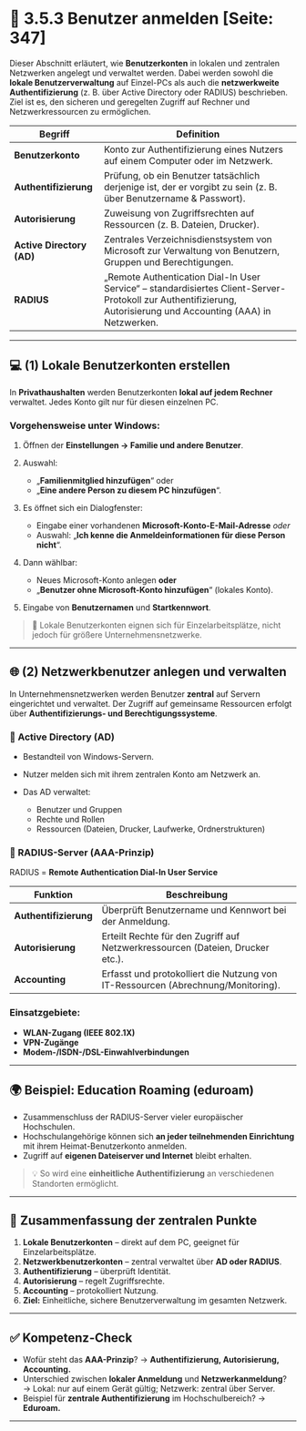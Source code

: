 # 👥 3.5.3 Benutzer anmelden [Seite: 347]

Dieser Abschnitt erläutert, wie **Benutzerkonten** in lokalen und zentralen Netzwerken angelegt und verwaltet werden. Dabei werden sowohl die **lokale Benutzerverwaltung** auf Einzel-PCs als auch die **netzwerkweite Authentifizierung** (z. B. über Active Directory oder RADIUS) beschrieben. Ziel ist es, den sicheren und geregelten Zugriff auf Rechner und Netzwerkressourcen zu ermöglichen. 

| Begriff                   | Definition                                                                                                                                                       |
| ------------------------- | ---------------------------------------------------------------------------------------------------------------------------------------------------------------- |
| **Benutzerkonto**         | Konto zur Authentifizierung eines Nutzers auf einem Computer oder im Netzwerk.                                                                                   |
| **Authentifizierung**     | Prüfung, ob ein Benutzer tatsächlich derjenige ist, der er vorgibt zu sein (z. B. über Benutzername & Passwort).                                                 |
| **Autorisierung**         | Zuweisung von Zugriffsrechten auf Ressourcen (z. B. Dateien, Drucker).                                                                                           |
| **Active Directory (AD)** | Zentrales Verzeichnisdienstsystem von Microsoft zur Verwaltung von Benutzern, Gruppen und Berechtigungen.                                                        |
| **RADIUS**                | „Remote Authentication Dial-In User Service“ – standardisiertes Client-Server-Protokoll zur Authentifizierung, Autorisierung und Accounting (AAA) in Netzwerken. |

---

## 💻 (1) Lokale Benutzerkonten erstellen

In **Privathaushalten** werden Benutzerkonten **lokal auf jedem Rechner** verwaltet. Jedes Konto gilt nur für diesen einzelnen PC.

### Vorgehensweise unter Windows:

1. Öffnen der **Einstellungen → Familie und andere Benutzer**.
2. Auswahl:

   * „**Familienmitglied hinzufügen**“ oder
   * „**Eine andere Person zu diesem PC hinzufügen**“.
3. Es öffnet sich ein Dialogfenster:

   * Eingabe einer vorhandenen **Microsoft-Konto-E-Mail-Adresse** *oder*
   * Auswahl: „**Ich kenne die Anmeldeinformationen für diese Person nicht**“.
4. Dann wählbar:

   * Neues Microsoft-Konto anlegen **oder**
   * „**Benutzer ohne Microsoft-Konto hinzufügen**“ (lokales Konto).
5. Eingabe von **Benutzernamen** und **Startkennwort**.

> 🔹 Lokale Benutzerkonten eignen sich für Einzelarbeitsplätze, nicht jedoch für größere Unternehmensnetzwerke.

---

## 🌐 (2) Netzwerkbenutzer anlegen und verwalten

In Unternehmensnetzwerken werden Benutzer **zentral** auf Servern eingerichtet und verwaltet.
Der Zugriff auf gemeinsame Ressourcen erfolgt über **Authentifizierungs- und Berechtigungssysteme**.

### 📘 Active Directory (AD)

* Bestandteil von Windows-Servern.
* Nutzer melden sich mit ihrem zentralen Konto am Netzwerk an.
* Das AD verwaltet:

  * Benutzer und Gruppen
  * Rechte und Rollen
  * Ressourcen (Dateien, Drucker, Laufwerke, Ordnerstrukturen)

### 📡 RADIUS-Server (AAA-Prinzip)

RADIUS = **Remote Authentication Dial-In User Service**

| Funktion              | Beschreibung                                                                     |
| --------------------- | -------------------------------------------------------------------------------- |
| **Authentifizierung** | Überprüft Benutzername und Kennwort bei der Anmeldung.                           |
| **Autorisierung**     | Erteilt Rechte für den Zugriff auf Netzwerkressourcen (Dateien, Drucker etc.).   |
| **Accounting**        | Erfasst und protokolliert die Nutzung von IT-Ressourcen (Abrechnung/Monitoring). |

### Einsatzgebiete:

* **WLAN-Zugang (IEEE 802.1X)**
* **VPN-Zugänge**
* **Modem-/ISDN-/DSL-Einwahlverbindungen**

---

## 🌍 Beispiel: Education Roaming (eduroam)

* Zusammenschluss der RADIUS-Server vieler europäischer Hochschulen.
* Hochschulangehörige können sich **an jeder teilnehmenden Einrichtung** mit ihrem Heimat-Benutzerkonto anmelden.
* Zugriff auf **eigenen Dateiserver und Internet** bleibt erhalten.

> 💡 So wird eine **einheitliche Authentifizierung** an verschiedenen Standorten ermöglicht.

---

## 🧩 Zusammenfassung der zentralen Punkte

1. **Lokale Benutzerkonten** – direkt auf dem PC, geeignet für Einzelarbeitsplätze.
2. **Netzwerkbenutzerkonten** – zentral verwaltet über **AD oder RADIUS**.
3. **Authentifizierung** – überprüft Identität.
4. **Autorisierung** – regelt Zugriffsrechte.
5. **Accounting** – protokolliert Nutzung.
6. **Ziel:** Einheitliche, sichere Benutzerverwaltung im gesamten Netzwerk.

---

## ✅ Kompetenz-Check

* Wofür steht das **AAA-Prinzip**?
  → **Authentifizierung, Autorisierung, Accounting.**
* Unterschied zwischen **lokaler Anmeldung** und **Netzwerkanmeldung**?
  → Lokal: nur auf einem Gerät gültig; Netzwerk: zentral über Server.
* Beispiel für **zentrale Authentifizierung** im Hochschulbereich?
  → **Eduroam.** 

---
